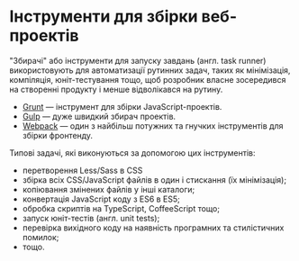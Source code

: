 
# Інструменти для збірки веб-проектів

"Збирачі" або інструменти для запуску завдань (англ. task runner) використовують для автоматизації рутинних задач, таких як мінімізація, компіляція, юніт-тестування тощо, щоб розробник власне зосередився на створенні продукту і менше відволікався на рутину.

* [Grunt](https://gruntjs.com) — інструмент для збірки JavaScript-проектів.
* [Gulp](https://gulpjs.com) — дуже швидкий збирач проектів.
* [Webpack](https://webpack.github.io) — один з найбільш потужних та гнучких інструментів для збірки фронтенду.

Типові задачі, які виконуються за допомогою цих інструментів:

* перетворення Less/Sass в CSS
* збірка всіх CSS/JavaScript файлів в один і стискання (їх мінімізація);
* копіювання змінених файлів у інші каталоги;
* конвертація JavaScript коду з ES6 в ES5;
* обробка скриптів на TypeScript, CoffeeScript тощо;
* запуск юніт-тестів (англ. unit tests);
* перевірка вихідного коду на наявність програмних та стилістичних помилок;
* тощо.



